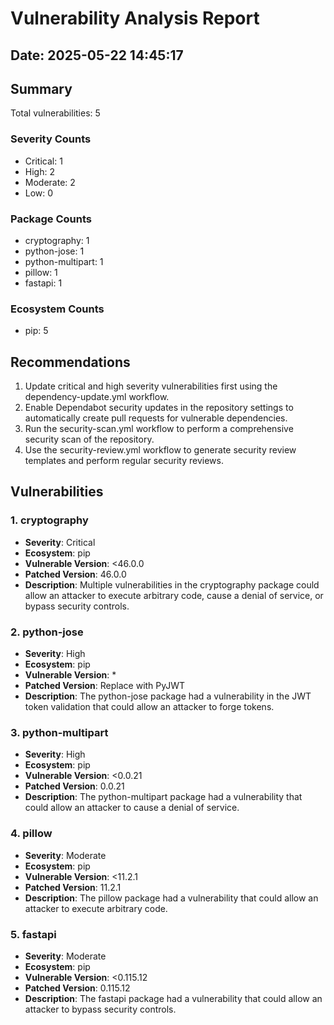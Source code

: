 # Vulnerability Analysis Report

## Date: 2025-05-22 14:45:17

## Summary

Total vulnerabilities: 5

### Severity Counts

- Critical: 1
- High: 2
- Moderate: 2
- Low: 0

### Package Counts

- cryptography: 1
- python-jose: 1
- python-multipart: 1
- pillow: 1
- fastapi: 1

### Ecosystem Counts

- pip: 5

## Recommendations

1. Update critical and high severity vulnerabilities first using the dependency-update.yml workflow.
2. Enable Dependabot security updates in the repository settings to automatically create pull requests for vulnerable dependencies.
3. Run the security-scan.yml workflow to perform a comprehensive security scan of the repository.
4. Use the security-review.yml workflow to generate security review templates and perform regular security reviews.

## Vulnerabilities

### 1. cryptography

- **Severity**: Critical
- **Ecosystem**: pip
- **Vulnerable Version**: <46.0.0
- **Patched Version**: 46.0.0
- **Description**: Multiple vulnerabilities in the cryptography package could allow an attacker to execute arbitrary code, cause a denial of service, or bypass security controls.

### 2. python-jose

- **Severity**: High
- **Ecosystem**: pip
- **Vulnerable Version**: *
- **Patched Version**: Replace with PyJWT
- **Description**: The python-jose package had a vulnerability in the JWT token validation that could allow an attacker to forge tokens.

### 3. python-multipart

- **Severity**: High
- **Ecosystem**: pip
- **Vulnerable Version**: <0.0.21
- **Patched Version**: 0.0.21
- **Description**: The python-multipart package had a vulnerability that could allow an attacker to cause a denial of service.

### 4. pillow

- **Severity**: Moderate
- **Ecosystem**: pip
- **Vulnerable Version**: <11.2.1
- **Patched Version**: 11.2.1
- **Description**: The pillow package had a vulnerability that could allow an attacker to execute arbitrary code.

### 5. fastapi

- **Severity**: Moderate
- **Ecosystem**: pip
- **Vulnerable Version**: <0.115.12
- **Patched Version**: 0.115.12
- **Description**: The fastapi package had a vulnerability that could allow an attacker to bypass security controls.

